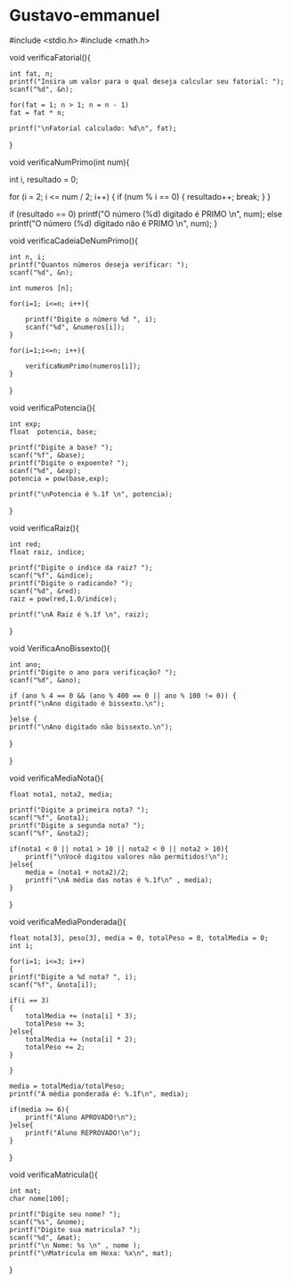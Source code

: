 # Gustavo-emmanuel
#include <stdio.h>
#include <math.h>

void verificaFatorial(){
    
    int fat, n;
    printf("Insira um valor para o qual deseja calcular seu fatorial: ");
    scanf("%d", &n);
    
    for(fat = 1; n > 1; n = n - 1)
    fat = fat * n;
    
    printf("\nFatorial calculado: %d\n", fat);
    
}

void verificaNumPrimo(int num){
 
 int i, resultado = 0;
 
 for (i = 2; i <= num / 2; i++) {
    if (num % i == 0) {
       resultado++;
       break;
    }
 }
 
 if (resultado == 0)
    printf("O número (%d) digitado é PRIMO \n", num);
 else
    printf("O número (%d) digitado não é PRIMO \n", num);
}

void verificaCadeiaDeNumPrimo(){
    
    int n, i;
    printf("Quantos números deseja verificar: ");
    scanf("%d", &n);
    
    int numeros [n];
    
    for(i=1; i<=n; i++){
        
        printf("Digite o número %d ", i);
        scanf("%d", &numeros[i]);
    }
    
    for(i=1;i<=n; i++){
        
        verificaNumPrimo(numeros[i]);
    }
      
}

void verificaPotencia(){
    
    int exp;
    float  potencia, base;
    
    printf("Digite a base? ");
    scanf("%f", &base);
    printf("Digite o expoente? ");
    scanf("%d", &exp);
    potencia = pow(base,exp);
        
    printf("\nPotencia é %.1f \n", potencia);
}

void verificaRaiz(){
    
    int red;
    float raiz, indice;
    
    printf("Digite o indice da raiz? ");
    scanf("%f", &indice);
    printf("Digite o radicando? ");
    scanf("%d", &red);
    raiz = pow(red,1.0/indice);
        
    printf("\nA Raiz é %.1f \n", raiz);
}

void VerificaAnoBissexto(){
    
    int ano;
    printf("Digite o ano para verificação? ");
    scanf("%d", &ano);
    
    if (ano % 4 == 0 && (ano % 400 == 0 || ano % 100 != 0)) {
    printf("\nAno digitado é bissexto.\n");
  
    }else {
    printf("\nAno digitado não bissexto.\n");
  
  }
    
}

void verificaMediaNota(){
    
    float nota1, nota2, media;
    
    printf("Digite a primeira nota? ");
    scanf("%f", &nota1);
    printf("Digite a segunda nota? ");
    scanf("%f", &nota2);
    
    if(nota1 < 0 || nota1 > 10 || nota2 < 0 || nota2 > 10){
        printf("\nVocê digitou valores não permitidos!\n");
    }else{
        media = (nota1 + nota2)/2;
        printf("\nA média das notas é %.1f\n" , media);
    }
}

void verificaMediaPonderada(){
    
    float nota[3], peso[3], media = 0, totalPeso = 0, totalMedia = 0;
    int i;
    
    for(i=1; i<=3; i++)
    {    
    printf("Digite a %d nota? ", i);
    scanf("%f", &nota[i]);
    
    if(i == 3)
    {
        totalMedia += (nota[i] * 3);
        totalPeso += 3;
    }else{
        totalMedia += (nota[i] * 2);
        totalPeso += 2;
    }
 
    }
    
    media = totalMedia/totalPeso;
    printf("A média ponderada é: %.1f\n", media);
    
    if(media >= 6){
        printf("Aluno APROVADO!\n");
    }else{
        printf("Aluno REPROVADO!\n");
    }
}

void verificaMatricula(){
    
    int mat;
    char nome[100];
    
    printf("Digite seu nome? ");
    scanf("%s", &nome);
    printf("Digite sua matricula? ");
    scanf("%d", &mat);
    printf("\n Nome: %s \n" , nome );
    printf("\nMatricula em Hexa: %x\n", mat);
    
    
}
